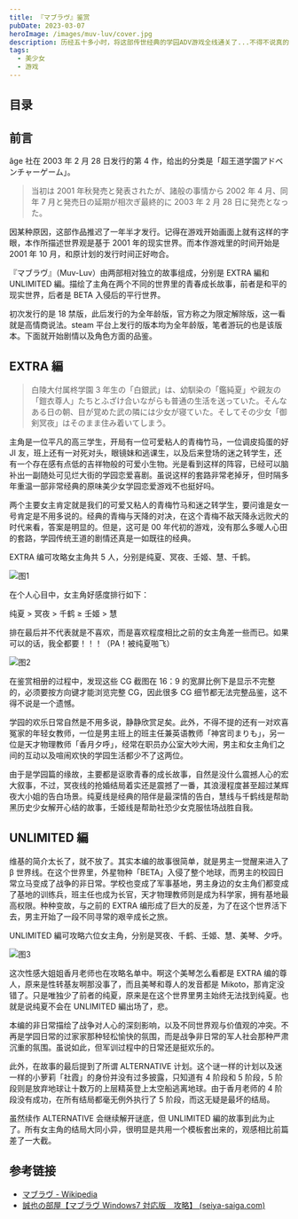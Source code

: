 ```yaml
---
title: 『マブラヴ』鉴赏
pubDate: 2023-03-07
heroImage: /images/muv-luv/cover.jpg
description: 历经五十多小时，将这部传世经典的学园ADV游戏全线通关了...不得不说真的是十分经典，古早美少女游戏的年代感扑面而来...
tags:
  - 美少女
  - 游戏
---
```


## 目录

## 前言

âge 社在 2003 年 2 月 28 日发行的第 4 作，给出的分类是「超王道学園アドベンチャーゲーム」。

> 当初は 2001 年秋発売と発表されたが、諸般の事情から 2002 年 4 月、同年 7 月と発売日の延期が相次ぎ最終的に 2003 年 2 月 28 日に発売となった。

因某种原因，这部作品推迟了一年半才发行。记得在游戏开始画面上就有这样的字眼，本作所描述世界观是基于 2001 年的现实世界。而本作游戏里的时间开始是 2001 年 10 月，和原计划的发行时间正好吻合。

『マブラヴ』（Muv-Luv）由两部相对独立的故事组成，分别是 EXTRA 編和 UNLIMITED 編。描绘了主角在两个不同的世界里的青春成长故事，前者是和平的现实世界，后者是 BETA 入侵后的平行世界。

初次发行的是 18 禁版，此后发行的为全年龄版，官方称之为限定解除版，这一看就是高情商说法。steam 平台上发行的版本均为全年龄版，笔者游玩的也是该版本。下面就开始剧情以及角色方面的品鉴。

## EXTRA 編

> 白陵大付属柊学園 3 年生の「白銀武」は、幼馴染の「鑑純夏」や親友の「鎧衣尊人」たちとふざけ合いながらも普通の生活を送っていた。そんなある日の朝、目が覚めた武の隣には少女が寝ていた。そしてその少女「御剣冥夜」はそのまま住み着いてしまう。

主角是一位平凡的高三学生，开局有一位可爱粘人的青梅竹马，一位调皮捣蛋的好 JI 友，班上还有一对死对头，眼镜妹和逃课生，以及后来登场的迷之转学生，还有一个存在感有点低的吉祥物般的可爱小生物。光是看到这样的阵容，已经可以脑补出一副随处可见烂大街的学园恋爱喜剧。虽说这样的套路非常老掉牙，但时隔多年重温一部非常经典的原味美少女学园恋爱游戏不也挺好吗。

两个主要女主肯定就是我们的可爱又粘人的青梅竹马和迷之转学生，要问谁是女一号肯定是不用多说的。经典的青梅与天降的对决，在这个青梅不敌天降永远败犬的时代来看，答案是明显的。但是，这可是 00 年代初的游戏，没有那么多暖人心田的套路，学园传统王道的剧情还真是一如既往的经典。

EXTRA 编可攻略女主角共 5 人，分别是纯夏、冥夜、壬姬、慧、千鹤。

![图1](/images/muv-luv/1.jpg)

在个人心目中，女主角好感度排行如下：

纯夏 > 冥夜 > 千鹤 ≥ 壬姬 > 慧

排在最后并不代表就是不喜欢，而是喜欢程度相比之前的女主角差一些而已。如果可以的话，我全都要！！！（PA！被纯夏啪飞）

![图2](/images/muv-luv/2.jpg)

在鉴赏相册的过程中，发现这些 CG 截图在 16：9 的宽屏比例下是显示不完整的，必须要按方向键才能浏览完整 CG，因此很多 CG 细节都无法完整品鉴，这不得不说是一个遗憾。

学园的欢乐日常自然是不用多说，静静欣赏足矣。此外，不得不提的还有一对欢喜冤家的年轻女教师，一位是男主班上的班主任兼英语教师「神宮司まりも」，另一位是天才物理教师「香月夕呼」，经常在职员办公室大吵大闹，男主和女主角们之间的互动以及喧闹欢快的学园生活都少不了这两位。

由于是学园篇的缘故，主要都是讴歌青春的成长故事，自然是没什么震撼人心的宏大叙事，不过，冥夜线的抢婚结局着实还是震撼了一番，其浪漫程度甚至超过某辉夜大小姐的告白场景。纯夏线是经典的陪伴是最深情的告白，慧线与千鹤线是帮助黑历史少女解开心结的故事，壬姬线是帮助社恐少女克服怯场战胜自我。

## UNLIMITED 編

维基的简介太长了，就不放了。其实本编的故事很简单，就是男主一觉醒来进入了 β 世界线。在这个世界里，外星物种「BETA」入侵了整个地球，而男主的校园日常立马变成了战争的非日常。学校也变成了军事基地，男主身边的女主角们都变成了基地的训练兵，班主任也成为长官，天才物理教师则是成为科学家，拥有基地最高权限。种种变故，与之前的 EXTRA 编形成了巨大的反差，为了在这个世界活下去，男主开始了一段不同寻常的艰辛成长之旅。

UNLIMITED 編可攻略六位女主角，分别是冥夜、千鹤、壬姬、慧、美琴、夕呼。

![图3](/images/muv-luv/3.jpg)

这次性感大姐姐香月老师也在攻略名单中。啊这个美琴怎么看都是 EXTRA 编的尊人，原来是性转基友啊那没事了，而且美琴和尊人的发音都是 Mikoto，那肯定没错了。只是唯独少了前者的纯夏，原来是在这个世界里男主始终无法找到纯夏。也就是说纯夏不会在 UNLIMITED 編出场了，悲。

本编的非日常描绘了战争对人心的深刻影响，以及不同世界观与价值观的冲突。不再是学园日常的过家家那种轻松愉快的氛围，而是战争非日常的军人社会那种严肃沉重的氛围。虽说如此，但军训过程中的日常还是挺欢乐的。

此外，在故事的最后提到了所谓 ALTERNATIVE 计划。这个谜一样的计划以及迷一样的小萝莉「社霞」的身份并没有过多披露，只知道有 4 阶段和 5 阶段，5 阶段则是放弃地球让十数万的上层精英登上太空船逃离地球。由于香月老师的 4 阶段没有成功，在所有结局都毫无例外执行了 5 阶段，而这无疑是最坏的结局。

虽然续作 ALTERNATIVE 会继续解开谜底，但 UNLIMITED 編的故事到此为止了。所有女主角的结局大同小异，很明显是共用一个模板套出来的，观感相比前篇差了一大截。

## 参考链接

- [マブラヴ - Wikipedia](https://ja.wikipedia.org/wiki/%E3%83%9E%E3%83%96%E3%83%A9%E3%83%B4)
- [誠也の部屋【マブラヴ Windows7 対応版　攻略】 (seiya-saiga.com)](https://seiya-saiga.com/game/age/muvluv_7.html)

